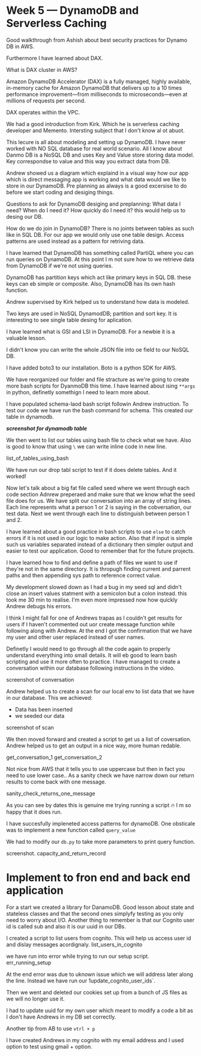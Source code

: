 # Week 5 — DynamoDB and Serverless Caching

Good walkthrough from Ashish about best security practices for Dynamo DB in AWS.

Furthermore I have learned about DAX.

What is DAX cluster in AWS? 

Amazon DynamoDB Accelerator (DAX) is a fully managed, highly available, in-memory cache for Amazon DynamoDB that delivers up to a 10 times performance 
improvement—from milliseconds to microseconds—even at millions of requests per second.

DAX operates within the VPC.

We had a good introduction from Kirk. Which he is serverless caching developer and Memento. Intersting subject that I don't know al ot abuot. 

This lecure is all about modeling and setting up DynamoDB. I have never worked with NO SQL database for real world scenario. 
All I know about Danmo DB is a NoSQL DB and uses Key and Value store storing data model. Key correspondse to value and this way you extract data from DB.

Andrew showed us a diagram which explaind in a visual way how our app which is direct messaging app is working and what data would we like to store in our DynamoDB.
Pre planning as always is a good excersise to do before we start coding and desiging things.

Questions to ask for DynamoDB desiging and preplanning: What data I need? When do I need it? How quickly do I need it? this would help us to desing our DB.

How do we do join in DynamoDB? There is no joints between tables as such like in SQL DB.
For our app we would only use one table design. 
Access patterns are used instead as a pattern for retriving data.

I have learned that DynamoDB has something called PartiQL where you can run queries on DynamoDB.
At this point I m not sure how to we retrieve data from DynamoDB if we're not using queries. 

DynamoDB has partition keys which act like primary keys in SQL DB. these keys can eb simple or composite. Also, DynamoDB has its own hash function. 

Andrew supervised by Kirk helped us to understand how data is modeled.

Two keys are used in NoSQL DynamodDB; partition and sort key. It is interesting to see single table desing for aplication. 

I have learned what is GSI and LSI in DynamoDB. For a newbie it is a valuable lesson. 

I didn't know you can write the whole JSON file into oe field to our NoSQL DB.

I have added boto3 to our installation. Boto is a python SDK for AWS.

We have reorganized our folder and file stracture as we're going to create more bash scripts for DyanmoDB this time.
I have learned about ising `**args` in python, definetly somethign I need to learn more about. 

I have populated schema-laod bash script followin Andrew instruction. To test our code we have run the bash command for schema. 
This created our table in dynamodb.

***screenshot for dynamodb table***

We then went to list our tables using bash file to check what we have. Also is good to know that using `\` we can write inline code in new line.

list_of_tables_using_bash

We have run our drop tabl script to test if it does delete tables. And it worked!

Now let's talk about a big fat file called seed where we went through each code section Adnrew preperaed and make sure that we know what the seed file does for us.
We have split our conversation into an array of string lines. Each line represents what a person 1 or 2 is saying in the cobversation, our test data.
Next we went through each line to distinguish between person 1 and 2.

I have learned about a good practice in bash scripts to use `else` to catch errors if it is not used in our logic to make action. Also that if input is simple such us variables separated instead of a dictionary then simpler output and easier to test our application. Good to remember that for the future projects.

I have learned how to find and define a path of files we want to use if they're not in the same directory. It is thropugh finding current and parrent paths and then appending sys path to reference correct value.

My development slowed down as I had a bug in my seed sql and didn't close an insert values statment with a  semicolon but a colon instead. this took me 30 min to realise. I'm even more impressed now how quickly Andrew debugs his errors.

I think I might fall for one of Andrews trapas as I couldn't get results for users if I haven't commented out uor create message function while following along with Andrew. At the end I got the confirmation that we have my user and other user replaced instead of user names. 

Definetly I would need to go through all the code again to properly understand everything into small details. It will eb good to learn bash scripting and use it more often to practice.
I have managed to create a conversation within our database following instructions in the video.

screenshot of conversation

Andrew helped us to create a scan for our local env to list data that we have in our database. 
This we achieved:
- Data has been inserted
- we seeded our data




screenshot of scan



We then moved forward and created a script to get us a list of coversation. Andrew helped us to get an output in a nice way, more human redable.

get_conversation_1
get_conversation_2

Not nice from AWS that it tells you to use uppercase but then in fact you need to use lower case.. As a sanity check we have narrow down our return results to come back with one message.

sanity_check_returns_one_message

As you can see by dates this is genuine me trying running a script :fire: I m so happy that it does run.

I have succesfully impleneted access patterns for dynamoDB. One obsticale was to implement a new function called `query_value`

We had to modify our `db.py` to take more parameters to print query function.

screenshot.
capacity_and_return_record

# Implement to fron end and back end application

For a start we created a library for DanamoDB.
Good lesson about state and stateless classes and that the second ones simplyfy testing as you only need to worry about I/O.
Another thing to remember is that our Cognito user id is called sub and also it is our uuid in our DBs.

I created a script to list users from cognito. This will help us access user id and dislay messages acordignaly.
list_users_in_cognito


we have run into error while trying to run our setup script.
err_running_setup

At the end error was due to uknown issue which we will address later along the line. Instead we have run our 1update_cognito_user_ids`.

Then we went and deleted our cookies set up from a bunch of JS files as we will no longer use it. 

I had to update uuid for my own user which meant to modify a code a bit as I don't have Andrews in my DB set correctly.

Another tip from AB to use `vtrl + p`

I have created Andrews in my cognito with my email address and I used option to test using gmail + option.